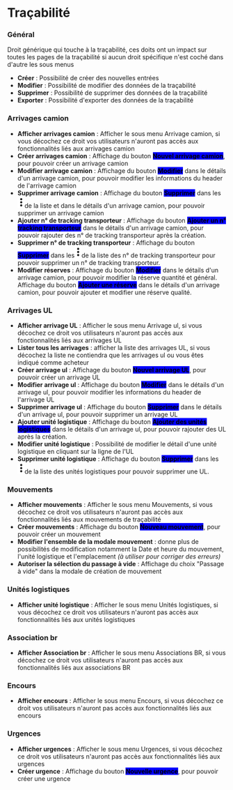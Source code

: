 # Traçabilité

### Général

Droit générique qui touche à la traçabilité, ces doits ont un impact sur toutes les pages de la traçabilité si aucun droit spécifique n'est coché dans d'autre les sous menus

* **Créer** : Possibilité de créer des nouvelles entrées
* **Modifier** : Possibilité de modifier des données de la traçabilité
* **Supprimer** : Possibilité de supprimer des données de la traçabilité &#x20;
* **Exporter** : Possibilité d'exporter des données de la traçabilité

### Arrivages camion

* **Afficher arrivages camion** : Afficher le sous menu Arrivage camion, si vous décochez ce droit vos utilisateurs n'auront pas accès aux fonctionnalités liés aux arrivages camion
* **Créer arrivages camion** : Affichage du bouton <mark style="background-color:blue;">**Nouvel arrivage camion**</mark>, pour pouvoir créer un arrivage camion
* **Modifier arrivage camion** : Affichage du bouton <mark style="background-color:blue;">**Modifier**</mark> dans le détails d'un arrivage camion, pour pouvoir modifier les informations du header de l'arrivage camion
* **Supprimer arrivage camion** : Affichage du bouton <mark style="background-color:blue;">**Supprimer**</mark> dans les ![](<../../../.gitbook/assets/Capture d’écran 2023-02-06 à 12.07.16 (1).png>)de la liste et dans le détails d'un arrivage camion, pour pouvoir supprimer un arrivage camion&#x20;
* **Ajouter n° de tracking transporteur** : Affichage du bouton <mark style="background-color:blue;">**Ajouter un n° tracking transporteur**</mark> dans le détails d'un arrivage camion, pour pouvoir rajouter des n° de tracking transporteur après la création.
* **Supprimer n° de tracking transporteur** : Affichage du bouton <mark style="background-color:blue;">**Supprimer**</mark> dans les![](<../../../.gitbook/assets/Capture d’écran 2023-02-06 à 12.07.16 (1).png>)de la liste des n° de tracking transporteur  pour pouvoir supprimer un n° de tracking transporteur.
* **Modifier réserves** : Affichage du bouton <mark style="background-color:blue;">**Modifier**</mark> dans le détails d'un arrivage camion, pour pouvoir modifier la réserve quantité et général. Affichage du bouton <mark style="background-color:blue;">**Ajouter une réserve**</mark> dans le détails d'un arrivage camion, pour pouvoir ajouter et modifier une réserve qualité.

### Arrivages UL

* **Afficher arrivage UL** : Afficher le sous menu Arrivage ul, si vous décochez ce droit vos utilisateurs n'auront pas accès aux fonctionnalités liés aux arrivages UL
* **Lister tous les arrivages** : afficher la liste des arrivages UL, si vous décochez la liste ne  contiendra que les arrivages ul ou vous êtes indiqué comme acheteur
* **Créer arrivage ul** : Affichage du bouton <mark style="background-color:blue;">**Nouvel arrivage UL**</mark>, pour pouvoir créer un arrivage UL
* **Modifier arrivage ul** : Affichage du bouton <mark style="background-color:blue;">**Modifier**</mark> dans le détails d'un arrivage ul, pour pouvoir modifier les informations du header de l'arrivage UL
* **Supprimer arrivage ul** : Affichage du bouton <mark style="background-color:blue;">**Supprimer**</mark> dans le détails d'un arrivage ul, pour pouvoir supprimer un arrivage UL
* **Ajouter unité logistique** : Affichage du bouton <mark style="background-color:blue;">**Ajouter des unités logistiques**</mark> dans le détails d'un arrivage ul, pour pouvoir rajouter des UL après la création.
* **Modifier unité logistique** : Possibilité de modifier le détail d'une unité logistique en cliquant sur la ligne de l'UL
* **Supprimer unité logistique** : Affichage du bouton <mark style="background-color:blue;">**Supprimer**</mark> dans les ![](<../../../.gitbook/assets/Capture d’écran 2023-02-06 à 12.07.16 (1).png>)de la liste des unités logistiques pour pouvoir supprimer une UL.

### Mouvements

* **Afficher mouvements** : Afficher le sous menu Mouvements, si vous décochez ce droit vos utilisateurs n'auront pas accès aux fonctionnalités liés aux mouvements de traçabilité
* **Créer mouvements** : Affichage du bouton <mark style="background-color:blue;">**Nouveau mouvement**</mark>, pour pouvoir créer un  mouvement
* **Modifier l'ensemble de la modale mouvement** : donne plus de possibilités de modification notamment la Date et heure du mouvement, l'unité logistique et l'emplacement _(à utiliser pour corriger des erreurs)_
* **Autoriser la sélection du passage à vide** : Affichage du choix "Passage à vide" dans la modale de création de mouvement

### Unités logistiques

* **Afficher unité logistique** : Afficher le sous menu Unités logistiques, si vous décochez ce droit vos utilisateurs n'auront pas accès aux fonctionnalités liés aux unités logistiques

### Association br

* **Afficher Association br** : Afficher le sous menu Associations BR, si vous décochez ce droit vos utilisateurs n'auront pas accès aux fonctionnalités liés aux associations BR

### Encours

* **Afficher encours** : Afficher le sous menu Encours, si vous décochez ce droit vos utilisateurs n'auront pas accès aux fonctionnalités liés aux encours

### Urgences

* **Afficher urgences** : Afficher le sous menu Urgences, si vous décochez ce droit vos utilisateurs n'auront pas accès aux fonctionnalités liés aux urgences
* **Créer urgence** : Affichage du bouton <mark style="background-color:blue;">**Nouvelle urgence**</mark>, pour pouvoir créer une urgence
